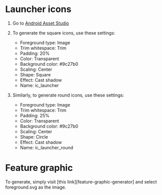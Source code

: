 # Launcher icons

1. Go to [Android Asset Studio][asset-studio-launcher-icons]

2. To generate the square icons, use these settings:
    - Foreground type: Image
    - Trim whitespace: Trim
    - Padding: 20%
    - Color: Transparent
    - Background color: #9c27b0
    - Scaling: Center
    - Shape: Square
    - Effect: Cast shadow
    - Name: ic_launcher

3. Similarly, to generate round icons, use these settings:
    - Foreground type: Image
    - Trim whitespace: Trim
    - Padding: 25%
    - Color: Transparent
    - Background color: #9c27b0
    - Scaling: Center
    - Shape: Circle
    - Effect: Cast shadow
    - Name: ic_launcher_round


# Feature graphic

To generate, simply visit [this link][feature-graphic-generator] and select foreground.svg as the image.



[asset-studio-launcher-icons]: https://romannurik.github.io/AndroidAssetStudio/icons-launcher.html
[feature-graphic-permalink]: https://www.norio.be/android-feature-graphic-generator/?config=%7B%22background%22%3A%7B%22color%22%3A%22%239c27b0%22%2C%22gradient%22%3A%7B%22type%22%3A%22none%22%2C%22radius%22%3A%22660%22%2C%22angle%22%3A%22vertical%22%2C%22color%22%3A%22%23000000%22%7D%7D%2C%22title%22%3A%7B%22text%22%3A%22Kotlin%20K%C5%8Dans%22%2C%22position%22%3A148%2C%22color%22%3A%22%23ffffff%22%2C%22size%22%3A188%2C%22font%22%3A%7B%22family%22%3A%22Inconsolata%22%2C%22effect%22%3A%22bold%22%7D%7D%2C%22subtitle%22%3A%7B%22text%22%3A%22Learn%20Kotlin%20on%20the%20go%22%2C%22color%22%3A%22%23ffffff%22%2C%22size%22%3A100%2C%22offset%22%3A0%2C%22font%22%3A%7B%22family%22%3A%22Inconsolata%22%2C%22effect%22%3A%22normal%22%7D%7D%2C%22image%22%3A%7B%22position%22%3A%220.15%22%2C%22positionX%22%3A%220.5%22%2C%22scale%22%3A%221%22%2C%22file%22%3A%7B%7D%7D%2C%22size%22%3A%22feature-graphic%22%7D

